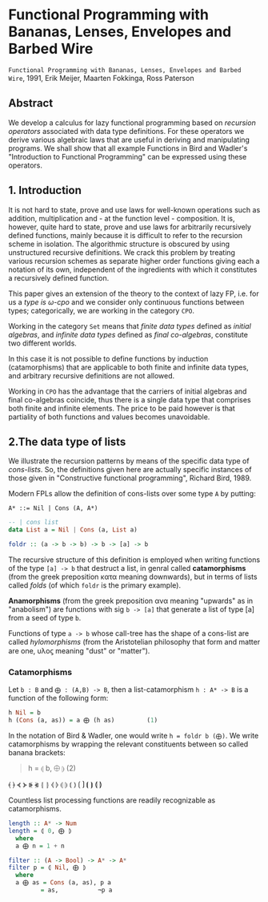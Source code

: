 # Functional Programming with Bananas, Lenses, Envelopes and Barbed Wire

`Functional Programming with Bananas, Lenses, Envelopes and Barbed Wire`, 1991, Erik Meijer, Maarten Fokkinga, Ross Paterson

## Abstract

We develop a calculus for lazy functional programming based on *recursion operators* associated with data type definitions. For these operators we derive various algebraic laws that are useful in deriving and manipulating programs. We shall show that all example Functions in Bird and Wadler's "Introduction to Functional Programming" can be expressed using these operators.

## 1. Introduction

It is not hard to state, prove and use laws for well-known operations such as addition, multiplication and - at the function level - composition. It is, however, quite hard to state, prove and use laws for arbitrarily recursively defined functions, mainly because it is difficult to refer to the recursion scheme in isolation. The algorithmic structure is obscured by using unstructured recursive definitions. We crack this problem by treating various recursion schemes as separate higher order functions giving each a notation of its own, independent of the ingredients with which it constitutes a recursively defined function.

This paper gives an extension of the theory to the context of lazy FP, i.e. for us a *type is ω-cpo* and we consider only continuous functions between types; categorically, we are working in the category `CPO`.

Working in the category `Set` means that *finite data types* defined as *initial algebras*, and *infinite data types* defined as *final co-algebras*, constitute two different worlds.

In this case it is not possible to define functions by induction (catamorphisms) that are applicable to both finite and infinite data types, and arbitrary recursive definitions are not allowed.

Working in `CPO` has the advantage that the carriers of initial algebras and final co-algebras coincide, thus there is a single data type that comprises both finite and infinite elements. The price to be paid however is that partiality of both functions and values becomes unavoidable.

## 2.The data type of lists

We illustrate the recursion patterns by means of the specific data type of *cons-lists*. So, the definitions given here are actually specific instances of those given in "Constructive functional programming", Richard Bird, 1989.

Modern FPLs allow the definition of cons-lists over some type `A` by putting:

`A* ::= Nil | Cons (A, A*)`

```hs
-- | cons list
data List a = Nil | Cons (a, List a)

foldr :: (a -> b -> b) -> b -> [a] -> b
```

The recursive structure of this definition is employed when writing functions of the type `[a] -> b` that destruct a list, in genral called **catamorphisms** (from the greek preposition κατα meaning downwards), but in terms of lists called *folds* (of which `foldr` is the primary example).

**Anamorphisms** (from the greek preposition ανα meaning "upwards" as in "anabolism") are functions with sig `b -> [a]` that generate a list of type [a] from a seed of type `b`.

Functions of type `a -> b` whose call-tree has the shape of a cons-list are called *hylomorphisms* (from the Aristotelian philosophy that form and matter are one, υλoϛ meaning "dust" or "matter").

### Catamorphisms

Let `b : B` and `⨁ : (A,B) -> B`, then a list-catamorphism `h : A* -> B` is a function of the following form:

```hs
h Nil = b
h (Cons (a, as)) = a ⨁ (h as)         (1)
```

In the notation of Bird & Wadler, one would write `h = foldr b (⨁)`. We write catamorphisms by wrapping the relevant constituents between so called banana brackets:

>h = ⦇ b, ⨁ ⦈                         (2)

⦑ ⦒  ⦓ ⦔  ⦕ ⦖  ⦃ ⦄  ⦉ ⦊  ⦇ ⦈  ⦅ ⦆  ⟮ ⟯  ⦗ ⦘  ⟬ ⟭

Countless list processing functions are readily recognizable as catamorphisms.

```hs
length :: A* -> Num
length = ⦇ 0, ⨁ ⦈
  where
  a ⨁ n = 1 + n

filter :: (A -> Bool) -> A* -> A*
filter p = ⦇ Nil, ⨁ ⦈
  where
  a ⨁ as = Cons (a, as), p a
         = as,           ¬p a
```
